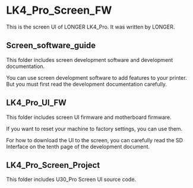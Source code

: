 # LK4_Pro_Screen_FW

This is the screen UI of LONGER LK4_Pro. It was written by LONGER.

## Screen_software_guide

This folder includes screen development software and development documentation.

You can use screen development software to add features to your printer. But you must first read the development documentation carefully.

## LK4_Pro_UI_FW

This folder includes screen UI firmware and motherboard firmware.

If you want to reset your machine to factory settings, you can use them.

For how to download the UI to the screen, you can carefully read the SD Interface on the tenth page of the development document.

## LK4_Pro_Screen_Project

This folder includes U30_Pro Screen UI source code. 



